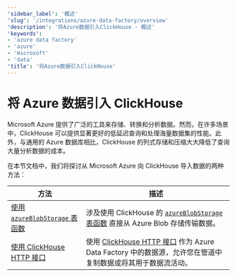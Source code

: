 ```yaml
---
'sidebar_label': '概述'
'slug': '/integrations/azure-data-factory/overview'
'description': '将Azure数据引入ClickHouse - 概述'
'keywords':
- 'azure data factory'
- 'azure'
- 'microsoft'
- 'data'
'title': '将Azure数据引入ClickHouse'
---
```



# 将 Azure 数据引入 ClickHouse

Microsoft Azure 提供了广泛的工具来存储、转换和分析数据。然而，在许多场景中，ClickHouse 可以提供显著更好的低延迟查询和处理海量数据集的性能。此外，与通用的 Azure 数据库相比，ClickHouse 的列式存储和压缩大大降低了查询大量分析数据的成本。

在本节文档中，我们将探讨从 Microsoft Azure 向 ClickHouse 导入数据的两种方法：

| 方法                                                                     | 描述                                                                                                                                                                                                          |
|----------------------------------------------------------------------------|----------------------------------------------------------------------------------------------------------------------------------------------------------------------------------------------------------------------|
| [使用 `azureBlobStorage` 表函数](./using_azureblobstorage.md) | 涉及使用 ClickHouse 的 [`azureBlobStorage` 表函数](https://clickhouse.com/docs/sql-reference/table-functions/azureBlobStorage) 直接从 Azure Blob 存储传输数据。                       |
| [使用 ClickHouse HTTP 接口](./using_http_interface.md)           | 使用 [ClickHouse HTTP 接口](https://clickhouse.com/docs/interfaces/http) 作为 Azure Data Factory 中的数据源，允许您在管道中复制数据或将其用于数据流活动。 |
